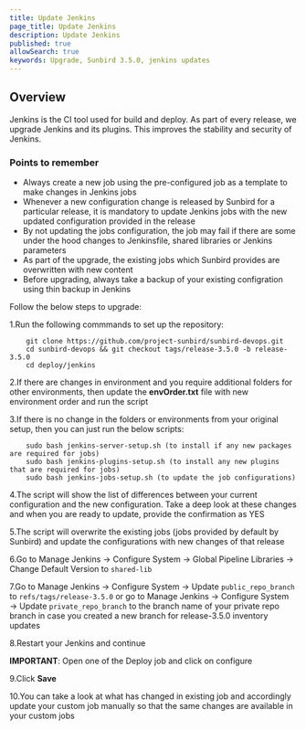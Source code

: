 ```yaml
---
title: Update Jenkins 
page_title: Update Jenkins
description: Update Jenkins 
published: true
allowSearch: true
keywords: Upgrade, Sunbird 3.5.0, jenkins updates
---
```

## Overview

Jenkins is the CI tool used for build and deploy. As part of every release, we upgrade Jenkins and its plugins. This improves the stability and security of Jenkins.

### Points to remember

* Always create a new job using the pre-configured job as a template to make changes in Jenkins jobs  
* Whenever a new configuration change is released by Sunbird for a particular release, it is mandatory to update Jenkins jobs with the new updated configuration provided in the release  
* By not updating the jobs configuration, the job may fail if there are some under the hood changes to Jenkinsfile, shared libraries or Jenkins parameters  
* As part of the upgrade, the existing jobs which Sunbird provides are overwritten with new content  
* Before upgrading, always take a backup of your existing configration using thin backup in Jenkins  

Follow the below steps to upgrade:

1.Run the following commmands to set up the repository:

        git clone https://github.com/project-sunbird/sunbird-devops.git
        cd sunbird-devops && git checkout tags/release-3.5.0 -b release-3.5.0
        cd deploy/jenkins

2.If there are changes in environment and you require additional folders for other environments, then update the **envOrder.txt** file with new environment order and run the script  

3.If there is no change in the folders or environments from your original setup, then you can just run the below scripts:

        sudo bash jenkins-server-setup.sh (to install if any new packages are required for jobs)
        sudo bash jenkins-plugins-setup.sh (to install any new plugins that are required for jobs)
        sudo bash jenkins-jobs-setup.sh (to update the job configurations)
           
4.The script will show the list of differences between your current configuration and the new configuration. Take a deep look at these changes and when you are ready to update, provide the confirmation as YES 

5.The script will overwrite the existing jobs (jobs provided by default by Sunbird) and update the configurations with new changes of that release

6.Go to Manage Jenkins → Configure System → Global Pipeline Libraries → Change Default Version to `shared-lib`

7.Go to Manage Jenkins → Configure System → Update `public_repo_branch` to `refs/tags/release-3.5.0` or go to Manage Jenkins → Configure System → Update `private_repo_branch` to the branch name of your private repo branch in case you created a new branch for release-3.5.0 inventory updates  

8.Restart your Jenkins and continue  

**IMPORTANT**: Open one of the Deploy job and click on configure  

9.Click **Save**  

10.You can take a look at what has changed in existing job and accordingly update your custom job manually so that the same changes are available in your custom jobs

